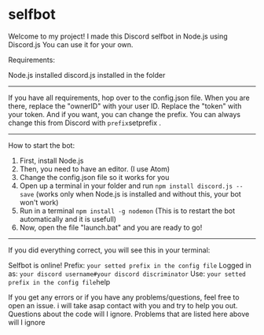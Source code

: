 # selfbot

Welcome to my project!
I made this Discord selfbot in Node.js using Discord.js
You can use it for your own.

Requirements:

Node.js installed
discord.js installed in the folder

---

If you have all requirements, hop over to the config.json file. When you are there, replace the "ownerID" with your user ID. 
Replace the "token" with your token.
And if you want, you can change the prefix. You can always change this from Discord with `prefix`setprefix <new prefix here>.

---

How to start the bot:

1. First, install Node.js
2. Then, you need to have an editor. (I use Atom)
3. Change the config.json file so it works for you
4. Open up a terminal in your folder and run `npm install discord.js --save` (works only when Node.js is installed and without this, your bot won't work)
5. Run in a terminal `npm install -g nodemon` (This is to restart the bot automatically and it is usefull)
6. Now, open the file "launch.bat" and you are ready to go!
---

If you did everything correct, you will see this in your terminal: 

Selfbot is online! 
Prefix: `your setted prefix in the config file`
Logged in as: `your discord username#your discord discriminator`
Use: `your setted prefix in the config file`help

If you get any errors or if you have any problems/questions, feel free to open an issue. i will take asap contact with you and try to help you out. Questions about the code will I ignore. Problems that are listed here above will I ignore
